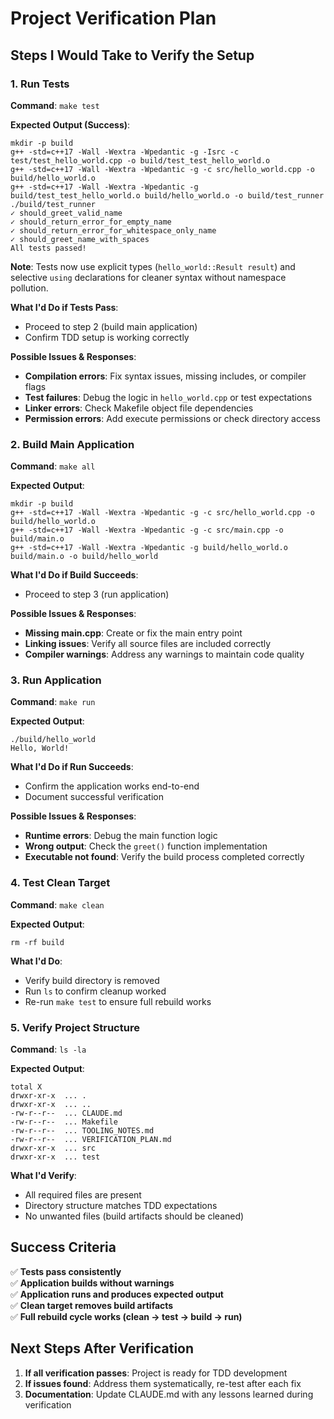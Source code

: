 # Project Verification Plan

## Steps I Would Take to Verify the Setup

### 1. Run Tests
**Command**: `make test`

**Expected Output (Success)**:
```
mkdir -p build
g++ -std=c++17 -Wall -Wextra -Wpedantic -g -Isrc -c test/test_hello_world.cpp -o build/test_test_hello_world.o
g++ -std=c++17 -Wall -Wextra -Wpedantic -g -c src/hello_world.cpp -o build/hello_world.o
g++ -std=c++17 -Wall -Wextra -Wpedantic -g build/test_test_hello_world.o build/hello_world.o -o build/test_runner
./build/test_runner
✓ should_greet_valid_name
✓ should_return_error_for_empty_name
✓ should_return_error_for_whitespace_only_name
✓ should_greet_name_with_spaces
All tests passed!
```

**Note**: Tests now use explicit types (`hello_world::Result result`) and selective `using` declarations for cleaner syntax without namespace pollution.

**What I'd Do if Tests Pass**: 
- Proceed to step 2 (build main application)
- Confirm TDD setup is working correctly

**Possible Issues & Responses**:
- **Compilation errors**: Fix syntax issues, missing includes, or compiler flags
- **Test failures**: Debug the logic in `hello_world.cpp` or test expectations
- **Linker errors**: Check Makefile object file dependencies
- **Permission errors**: Add execute permissions or check directory access

### 2. Build Main Application
**Command**: `make all`

**Expected Output**:
```
mkdir -p build
g++ -std=c++17 -Wall -Wextra -Wpedantic -g -c src/hello_world.cpp -o build/hello_world.o
g++ -std=c++17 -Wall -Wextra -Wpedantic -g -c src/main.cpp -o build/main.o
g++ -std=c++17 -Wall -Wextra -Wpedantic -g build/hello_world.o build/main.o -o build/hello_world
```

**What I'd Do if Build Succeeds**: 
- Proceed to step 3 (run application)

**Possible Issues & Responses**:
- **Missing main.cpp**: Create or fix the main entry point
- **Linking issues**: Verify all source files are included correctly
- **Compiler warnings**: Address any warnings to maintain code quality

### 3. Run Application
**Command**: `make run`

**Expected Output**:
```
./build/hello_world
Hello, World!
```

**What I'd Do if Run Succeeds**: 
- Confirm the application works end-to-end
- Document successful verification

**Possible Issues & Responses**:
- **Runtime errors**: Debug the main function logic
- **Wrong output**: Check the `greet()` function implementation
- **Executable not found**: Verify the build process completed correctly

### 4. Test Clean Target
**Command**: `make clean`

**Expected Output**:
```
rm -rf build
```

**What I'd Do**: 
- Verify build directory is removed
- Run `ls` to confirm cleanup worked
- Re-run `make test` to ensure full rebuild works

### 5. Verify Project Structure
**Command**: `ls -la`

**Expected Output**:
```
total X
drwxr-xr-x  ... .
drwxr-xr-x  ... ..
-rw-r--r--  ... CLAUDE.md
-rw-r--r--  ... Makefile
-rw-r--r--  ... TOOLING_NOTES.md
-rw-r--r--  ... VERIFICATION_PLAN.md
drwxr-xr-x  ... src
drwxr-xr-x  ... test
```

**What I'd Verify**:
- All required files are present
- Directory structure matches TDD expectations
- No unwanted files (build artifacts should be cleaned)

## Success Criteria

✅ **Tests pass consistently**  
✅ **Application builds without warnings**  
✅ **Application runs and produces expected output**  
✅ **Clean target removes build artifacts**  
✅ **Full rebuild cycle works (clean → test → build → run)**  

## Next Steps After Verification

1. **If all verification passes**: Project is ready for TDD development
2. **If issues found**: Address them systematically, re-test after each fix
3. **Documentation**: Update CLAUDE.md with any lessons learned during verification